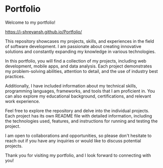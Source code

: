 # Portfolio

Welcome to my portfolio!

https://i-shreyansh.github.io/Portfolio/

This repository showcases my projects, skills, and experiences in the field of software development. I am passionate about creating innovative solutions and constantly expanding my knowledge in various technologies.

In this portfolio, you will find a collection of my projects, including web development, mobile apps, and data analysis. Each project demonstrates my problem-solving abilities, attention to detail, and the use of industry best practices.

Additionally, I have included information about my technical skills, programming languages, frameworks, and tools that I am proficient in. You can also explore my educational background, certifications, and relevant work experience.

Feel free to explore the repository and delve into the individual projects. Each project has its own README file with detailed information, including the technologies used, features, and instructions for running and testing the project.

I am open to collaborations and opportunities, so please don't hesitate to reach out if you have any inquiries or would like to discuss potential projects.

Thank you for visiting my portfolio, and I look forward to connecting with you!



